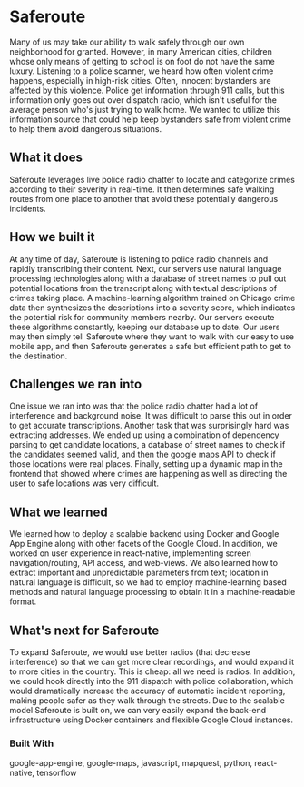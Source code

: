 # Saferoute

Many of us may take our ability to walk safely through our own neighborhood for granted. However, in many American cities, children whose only means of getting to school is on foot do not have the same luxury. Listening to a police scanner, we heard how often violent crime happens, especially in high-risk cities. Often, innocent bystanders are affected by this violence. Police get information through 911 calls, but this information only goes out over dispatch radio, which isn't useful for the average person who's just trying to walk home. We wanted to utilize this information source that could help keep bystanders safe from violent crime to help them avoid dangerous situations.

## What it does
Saferoute leverages live police radio chatter to locate and categorize crimes according to their severity in real-time. It then determines safe walking routes from one place to another that avoid these potentially dangerous incidents.

## How we built it
At any time of day, Saferoute is listening to police radio channels and rapidly transcribing their content. Next, our servers use natural language processing technologies along with a database of street names to pull out potential locations from the transcript along with textual descriptions of crimes taking place. A machine-learning algorithm trained on Chicago crime data then synthesizes the descriptions into a severity score, which indicates the potential risk for community members nearby. Our servers execute these algorithms constantly, keeping our database up to date. Our users may then simply tell Saferoute where they want to walk with our easy to use mobile app, and then Saferoute generates a safe but efficient path to get to the destination.

## Challenges we ran into
One issue we ran into was that the police radio chatter had a lot of interference and background noise. It was difficult to parse this out in order to get accurate transcriptions. Another task that was surprisingly hard was extracting addresses. We ended up using a combination of dependency parsing to get candidate locations, a database of street names to check if the candidates seemed valid, and then the google maps API to check if those locations were real places. Finally, setting up a dynamic map in the frontend that showed where crimes are happening as well as directing the user to safe locations was very difficult.

## What we learned
We learned how to deploy a scalable backend using Docker and Google App Engine along with other facets of the Google Cloud. In addition, we worked on user experience in react-native, implementing screen navigation/routing, API access, and web-views. We also learned how to extract important and unpredictable parameters from text; location in natural language is difficult, so we had to employ machine-learning based methods and natural language processing to obtain it in a machine-readable format.

## What's next for Saferoute
To expand Saferoute, we would use better radios (that decrease interference) so that we can get more clear recordings, and would expand it to more cities in the country. This is cheap: all we need is radios. In addition, we could hook directly into the 911 dispatch with police collaboration, which would dramatically increase the accuracy of automatic incident reporting, making people safer as they walk through the streets. Due to the scalable model Saferoute is built on, we can very easily expand the back-end infrastructure using Docker containers and flexible Google Cloud instances.

### Built With
google-app-engine, google-maps, javascript, mapquest, python, react-native, tensorflow
